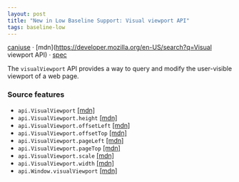 ```yaml
---
layout: post
title: "New in Low Baseline Support: Visual viewport API"
tags: baseline-low
---
```


[caniuse](https://caniuse.com/?search=visual-viewport) · [mdn](https://developer.mozilla.org/en-US/search?q=Visual viewport API) · [spec](https://drafts.csswg.org/cssom-view-1/#visualViewport)

The `visualViewport` API provides a way to query and modify the user-visible viewport of a web page.

### Source features

- ``api.VisualViewport`` [[mdn]](https://developer.mozilla.org/en-US/search?q=api.VisualViewport)
- ``api.VisualViewport.height`` [[mdn]](https://developer.mozilla.org/en-US/search?q=api.VisualViewport.height)
- ``api.VisualViewport.offsetLeft`` [[mdn]](https://developer.mozilla.org/en-US/search?q=api.VisualViewport.offsetLeft)
- ``api.VisualViewport.offsetTop`` [[mdn]](https://developer.mozilla.org/en-US/search?q=api.VisualViewport.offsetTop)
- ``api.VisualViewport.pageLeft`` [[mdn]](https://developer.mozilla.org/en-US/search?q=api.VisualViewport.pageLeft)
- ``api.VisualViewport.pageTop`` [[mdn]](https://developer.mozilla.org/en-US/search?q=api.VisualViewport.pageTop)
- ``api.VisualViewport.scale`` [[mdn]](https://developer.mozilla.org/en-US/search?q=api.VisualViewport.scale)
- ``api.VisualViewport.width`` [[mdn]](https://developer.mozilla.org/en-US/search?q=api.VisualViewport.width)
- ``api.Window.visualViewport`` [[mdn]](https://developer.mozilla.org/en-US/search?q=api.Window.visualViewport)
